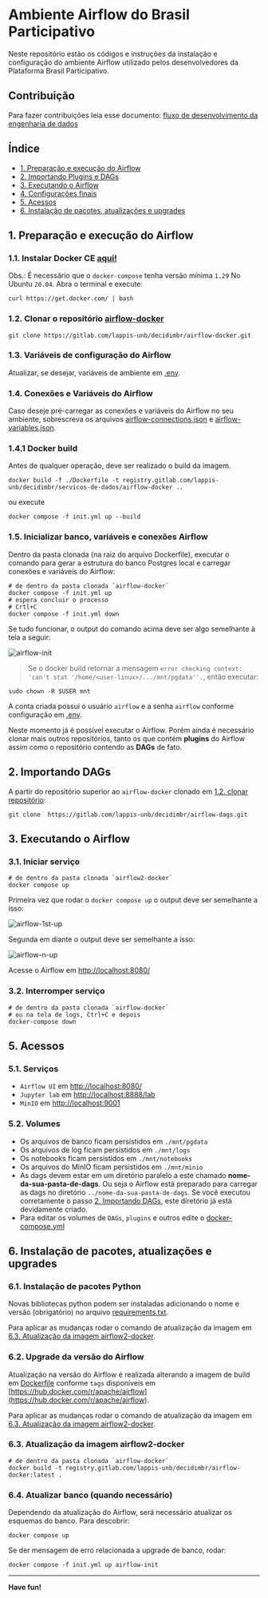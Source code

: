 # Ambiente Airflow do Brasil Participativo

Neste repositório estão os códigos e instruções da instalação e configuração do ambiente Airflow utilizado pelos desenvolvedores da Plataforma Brasil Participativo.

## Contribuição

Para fazer contribuições leia esse documento: [fluxo de desenvolvimento da engenharia de dados](https://gitlab.com/lappis-unb/decidimbr/ecossistemasl/-/wikis/estrutura/Engenharia-de-Dados/Fluxo%20de%20Desenvolvimento)


## Índice

* [1. Preparação e execução do Airflow](#1-preparação-e-execução-do-airflow)
* [2. Importando Plugins e DAGs](#2-importando-plugins-e-dags)
* [3. Executando o Airflow](#3-executando-o-airflow)
* [4. Configurações finais](#4-configurações-finais)
* [5. Acessos](#5-acessos)
* [6. Instalação de pacotes, atualizações e upgrades](#6-instalação-de-pacotes-atualizações-e-upgrades)


## 1. Preparação e execução do Airflow

### 1.1. Instalar Docker CE [aqui!](https://docs.docker.com/get-docker/)

Obs.: É necessário que o `docker-compose` tenha versão mínima `1.29`
No Ubuntu `20.04`. Abra o terminal e execute:
```shell
curl https://get.docker.com/ | bash
```

### 1.2. Clonar o repositório [airflow-docker](https://gitlab.com/lappis-unb/decidimbr/airflow-docker)

```shell
git clone https://gitlab.com/lappis-unb/decidimbr/airflow-docker.git
```

### 1.3. Variáveis de configuração do Airflow

Atualizar, se desejar, variáveis de ambiente em [.env](.env).

### 1.4. Conexões e Variáveis do Airflow

Caso deseje pré-carregar as conexões e variáveis do Airflow no seu ambiente,
sobrescreva os arquivos [airflow-connections.json](/config/airflow-connections.json)
e [airflow-variables.json](/config/airflow-variables.json).

### 1.4.1 Docker build

Antes de qualquer operação, deve ser realizado o build da imagem.
```shell
docker build -f ./Dockerfile -t registry.gitlab.com/lappis-unb/decidimbr/servicos-de-dados/airflow-docker ..
```

ou execute

```shell
docker compose -f init.yml up --build
```

### 1.5. Inicializar banco, variáveis e conexões Airflow

Dentro da pasta clonada (na raiz do arquivo Dockerfile), executar o
comando para gerar a estrutura do banco Postgres local e carregar conexões
e variáveis do Airflow:

```shell
# de dentro da pasta clonada `airflow-docker`
docker compose -f init.yml up
# espera concluir o processo
# Crtl+C
docker compose -f init.yml down
```

Se tudo funcionar, o output do comando acima deve ser algo semelhante à
tela a seguir:

![airflow-init](/assets/img/airflow-init.gif)

> Se o docker build retornar a mensagem `error checking context:
> 'can't stat '/home/<user-linux>/.../mnt/pgdata''.`, então executar:

```shell
sudo chown -R $USER mnt
```

A conta criada possui o usuário `airflow` e a senha `airflow` conforme
configuração em [.env](.env).

Neste momento já é possível executar o Airflow. Porém ainda é necessário
clonar mais outros repositórios, tanto os que contém **plugins** do
Airflow assim como o repositório contendo as **DAGs** de fato.

## 2. Importando DAGs

A partir do repositório superior ao `airflow-docker` clonado em
[1.2. clonar repositório](#12-clonar-o-repositório-airflow-docker):

```shell
git clone  https://gitlab.com/lappis-unb/decidimbr/airflow-dags.git
```

## 3. Executando o Airflow

### 3.1. Iniciar serviço

```shell
# de dentro da pasta clonada `airflow2-docker`
docker compose up
```

Primeira vez que rodar o `docker compose up` o output deve ser semelhante a isso:

![airflow-1st-up](/assets/img/airflow-init.gif)

Segunda em diante o output deve ser semelhante a isso:

![airflow-n-up](/assets/img/airflow-n-up.gif)

Acesse o Airflow em [http://localhost:8080/](http://localhost:8080/)

### 3.2. Interromper serviço

```shell
# de dentro da pasta clonada `airflow-docker`
# ou na tela de logs, Ctrl+C e depois
docker-compose down
```

## 5. Acessos

### 5.1. Serviços

* `Airflow UI` em [http://localhost:8080/](http://localhost:8080/)
* `Jupyter lab` em [http://localhost:8888/lab](http://localhost:8888/lab)
* `MinIO` em [http://localhost:9001](http://localhost:9001)

### 5.2. Volumes

* Os arquivos de banco ficam persistidos em `./mnt/pgdata`
* Os arquivos de log ficam persistidos em `./mnt/logs`
* Os notebooks ficam persistidos em `./mnt/notebooks`
* Os arquivos do MinIO ficam persistidos em `./mnt/minio`
* As dags devem estar em um diretório paralelo a este chamado
  **nome-da-sua-pasta-de-dags**. Ou seja o Airflow está preparado para carregar as
  dags no diretório `../nome-da-sua-pasta-de-dags`. Se você executou corretamente
  o passo [2. Importando DAGs](#2-importando-dags), este diretório já
  está devidamente criado.
* Para editar os volumes de `DAGs`, `plugins` e outros edite o [docker-compose.yml](docker-compose.yml#L20)

## 6. Instalação de pacotes, atualizações e upgrades

### 6.1. Instalação de pacotes Python

Novas bibliotecas python podem ser instaladas adicionando o nome e versão
(obrigatório) no arquivo [requirements.txt](requirements.txt).

Para aplicar as mudanças rodar o comando de atualização da imagem em
[6.3. Atualização da imagem airflow2-docker](#63-atualização-da-imagem-airflow2-docker).

### 6.2. Upgrade da versão do Airflow

Atualização na versão do Airflow é realizada alterando a imagem de build
em [Dockerfile](Dockerfile#L3) conforme `tags` disponíveis em [https://hub.docker.com/r/apache/airflow](https://hub.docker.com/r/apache/airflow).

Para aplicar as mudanças rodar o comando de atualização da imagem em
[6.3. Atualização da imagem airflow2-docker](#63-atualização-da-imagem-airflow2-docker).

### 6.3. Atualização da imagem airflow2-docker

```shell
# de dentro da pasta clonada `airflow-docker`
docker build -t registry.gitlab.com/lappis-unb/decidimbr/airflow-docker:latest .
```

### 6.4. Atualizar banco (quando necessário)

Dependendo da atualização do Airflow, será necessário atualizar os esquemas
do banco. Para descobrir:

```shell
docker compose up
```

Se der mensagem de erro relacionada a upgrade de banco, rodar:

```shell
docker compose -f init.yml up airflow-init
```

---
**Have fun!**
